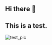 ## Hi there 👋
## This is a test.
![test_pic](https://github.com/Anton-priv/Anton-priv/assets/173769622/1da2ed13-dbfe-4c38-ab8b-5649a2bc9ee5)
<!--
**Anton-priv/Anton-priv** is a ✨ _special_ ✨ repository because its `README.md` (this file) appears on your GitHub profile.

Here are some ideas to get you started:

- 🔭 I’m currently working on ...
- 🌱 I’m currently learning ...
- 👯 I’m looking to collaborate on ...
- 🤔 I’m looking for help with ...
- 💬 Ask me about ...
- 📫 How to reach me: ...
- 😄 Pronouns: ...
- ⚡ Fun fact: ...
-->

